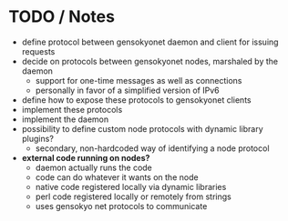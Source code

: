 # TODO / Notes

- define protocol between gensokyonet daemon and client for issuing requests
- decide on protocols between gensokyonet nodes, marshaled by the daemon
	- support for one-time messages as well as connections
	- personally in favor of a simplified version of IPv6
- define how to expose these protocols to gensokyonet clients
- implement these protocols
- implement the daemon
- possibility to define custom node protocols with dynamic library plugins?
	- secondary, non-hardcoded way of identifying a node protocol
- **external code running on nodes?**
	- daemon actually runs the code
	- code can do whatever it wants on the node
	- native code registered locally via dynamic libraries
	- perl code registered locally or remotely from strings
	- uses gensokyo net protocols to communicate